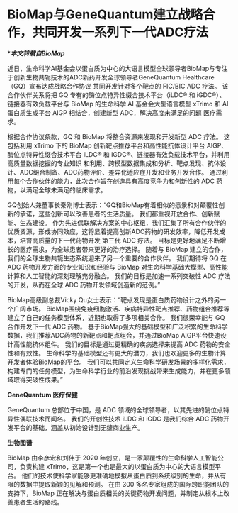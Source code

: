 # BioMap与GeneQuantum建立战略合作，共同开发一系列下一代ADC疗法

****本文转载自BioMap***

近日，生命科学AI基金会以蛋白质为中心的大语言模型全球领导者BioMap与专注于创新生物共轭技术的ADC新药开发全球领导者GeneQuantum Healthcare（GQ）宣布达成战略合作协议 共同开发针对多个靶点的 FIC/BIC ADC 疗法。 该合作伙伴关系将把 GQ 专有的酶位点特异性缀合技术平台（iLDC® 和 iGDC®）、链接器有效负载平台与 BioMap 的生命科学 AI 基金会大型语言模型 xTrimo 和 AI 蛋白质生成平台 AIGP 相结合，创建新型 ADC，解决高度未满足的问题 医疗需求。

根据合作协议条款，GQ 和 BioMap 将整合资源来发现和开发新型 ADC 疗法。 这包括利用 xTrimo 下的 BioMap 创新靶点推荐平台和高性能抗体设计平台 AIGP、酶位点特异性缀合技术平台 iLDC® 和 iGDC®、链接器有效负载技术平台，并利用高质量数据挖掘的专业知识 和利用、跨模型数据集成和分析、靶点发现、抗体设计、ADC缀合制备、ADC药物评价、差异化适应症开发和业务开发合作。 通过利用每个合作伙伴的能力，此次合作旨在创造具有高度竞争力和创新性的 ADC 药物，以满足全球未满足的临床需求。

GQ创始人兼董事长秦刚博士表示：“GQ和BioMap有着相似的愿景和对颠覆性创新的承诺，这些创新可以改善患者的生活质量。 我们都重视开放合作、创新赋能、生态建设。 作为先进偶联解决方案的中心枢纽，我们汇集了所有合作伙伴的优质资源，形成协同效应，这将显着提高创新ADC药物的研发效率，降低开发成本，培育高质量的下一代药物开发 第三代 ADC 疗法。 目标是更好地满足不断增长的医疗需求，为全球患者带来更好的治疗选择。 随着与 BioMap 建立的合作，我们的全球生物共轭生态系统迎来了另一个重要的合作伙伴。 我们期待将 GQ 在 ADC 药物开发方面的专业知识和经验与 BioMap 对生命科学基础大模型、高性能计算和人工智能的深刻理解充分融合。 我们的目标是加速一系列突破性 ADC 疗法的开发，从而在全球 ADC 药物开发领域创造新的范例。”

BioMap高级副总裁Vicky Qu女士表示：“靶点发现是蛋白质药物设计之外的另一个广阔市场。 BioMap围绕免疫细胞激活、疾病特异性靶点推荐、药物组合推荐等建立了自己的任务模型体系，近期也取得了多项相关合作。 我们很荣幸能与 GQ 合作开发下一代 ADC 药物。 基于BioMap强大的基础模型和广泛积累的生命科学数据，我们推荐ADC药物的新靶点和靶点组合，并通过BioMap AIGP平台快速设计高性能抗体组件。 我们的目标是通过更精确的疾病选择来提高 ADC 药物的安全性和有效性。 生命科学的基础模型还有更大的潜力，我们也欢迎更多的生物计算开发者体验BioMap的平台。 我们可以共同定义生命科学研发场景的多样化需求，构建专门的任务模型，为生命科学行业的前沿发现挑战带来生成能力，并在更多领域取得突破性成果。”

**GeneQuantum 医疗保健**

GeneQuantum 总部位于中国，是 ADC 领域的全球领导者，以其先进的酶位点特异性偶联技术而闻名。 我们的开创性技术 iLDC 和 iGDC 是我们综合 ADC 药物开发平台的基础，涵盖从初始设计到无缝商业生产。


**生物图谱**

BioMap 由李彦宏和刘伟于 2020 年创立，是一家颠覆性的生命科学人工智能公司，负责构建 xTrimo，这是第一个也是最大的以蛋白质为中心的大语言模型平台。 他们的技术使科学家能够更准确地模拟从蛋白质到系统级别的生命，并从有限的数据中提取新颖的见解和预测。 在由 300 多名专家组成的国际跨职能团队的支持下，BioMap 正在解决与蛋白质相关的关键药物开发问题，并制定从根本上改善患者生活的路线。


